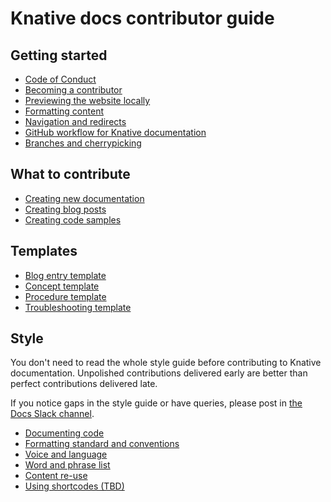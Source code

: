 # Knative docs contributor guide

## Getting started

- [Code of Conduct](https://github.com/knative/community/blob/main/CODE-OF-CONDUCT.md)
- [Becoming a contributor](getting-started/becoming-a-contributor.md)
- [Previewing the website locally](getting-started/previewing-docs-locally.md)
- [Formatting content](getting-started/formatting.md)
- [Navigation and redirects](getting-started/navigation-and-redirects.md)
- [GitHub workflow for Knative documentation](getting-started/github-workflow.md)
- [Branches and cherrypicking](getting-started/branches-and-cherrypicking.md)


## What to contribute

- [Creating new documentation](what-to-contribute/creating-new-docs.md)
- [Creating blog posts](what-to-contribute/creating-blog-posts.md)
- [Creating code samples](what-to-contribute/creating-code-samples.md)


## Templates

- [Blog entry template](templates/template-blog-entry.md)
- [Concept template](templates/template-concept.md)
- [Procedure template](templates/template-procedure.md)
- [Troubleshooting template](templates/template-troubleshooting.md)


## Style

You don't need to read the whole style guide before contributing to Knative documentation.
Unpolished contributions delivered early are better than perfect contributions delivered late.

If you notice gaps in the style guide or have queries, please post in [the Docs Slack channel](https://knative.slack.com/archives/C9CV04DNJ).

- [Documenting code](style-guide/documenting-code.md)
- [Formatting standard and conventions](style-guide/style-and-formatting.md)
- [Voice and language](style-guide/voice-and-language.md)
- [Word and phrase list](style-guide/word-and-phrase-list.md)
- [Content re-use](style-guide/content-reuse.md)
- [Using shortcodes (TBD)]()
